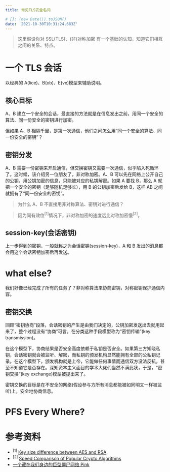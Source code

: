 ```yaml
---
title: 常见TLS安全名词

# []: (new Date()).toJSON()
date: '2021-10-30T10:31:24.683Z'
---
```


> 这里假设你对 SSL(TLS)、(非)对称加密 有一个基础的认知，知道它们相互之间的关系、特点。

# 一个 TLS 会话

以经典的 A(lice)、B(ob)、E(ve)模型来辅助说明。

## 核心目标

A、B 建立一个安全的会话，最直接的方法就是在信息发出之前，用同一个安全的算法、同一份安全的密钥进行加密。

但如果 A、B 相隔千里，是第一次通信，他们之间怎么用“同一个安全的算法、同一份安全的密钥”？

## 密钥分发

A、B 需要一份密钥来开启通信，但交换密钥又需要一次通信，似乎陷入死循环了。这时候，该介绍另一位朋友了，非对称加密。A、B 可以先在网络上公开自己的公钥，用公钥加密的信息，只能被对应的私钥解密。如果 A 要找 B，那么 A 就把一个安全的密钥（足够随机足够长），用 B 的公钥加密后发给 B，这样 AB 之间就拥有了“同一份安全的密钥”。

> 为什么 A、B 不直接用非对称算法、密钥对进行通信？

> 因为同有效位<sup>[1]</sup>情况下，非对称加密的速度远比对称加密慢<sup>[2]</sup>。

## session-key(会话密钥)

上一步得到的密钥，一般就称之为会话密钥(session-key)，A 和 B 发出的消息都会用这个会话密钥加密后再发送。

# what else?

我们好像已经完成了所有的任务了？非对称算法来协商密钥，对称密钥保护通信内容。

## 密钥交换

回顾“密钥协商”段落，会话密钥的产生是由我们决定的，公钥加密发送出去就用起来了，整个过程没有“协商”可言。在分类这种手段模型称为“密钥传输”(key transmission)。

在这个模型下，协商结果是否安全高度依赖于私钥是否安全。如果第三方知晓私钥，会话密钥就会被监听、解密，而私钥的颁发机构显然能拥有全部的公私钥记录。在这个模型下，颁发机构就是上帝，它能做任何事情而通信双方没法反抗，甚至不知道它是否存在。深知资本主义面目的学术大佬们当然不满此状，于是，“密钥交换”(key exchange)模型被提出来了。

密钥交换的目标是在不安全的网络(假设参与方所有消息都能被如同明文一样被监听)上，安全地协商信息。

# PFS Every Where?

# 参考资料

- <sup>[1]</sup> [Key size difference between AES and RSA](https://security.stackexchange.com/a/38026)
- <sup>[2]</sup> [Speed Comparison of Popular Crypto Algorithms](https://cryptopp.com/benchmarks.html)
- [一个藏在我们身边的巨型僵尸网络 Pink](https://blog.netlab.360.com/pinkbot)
